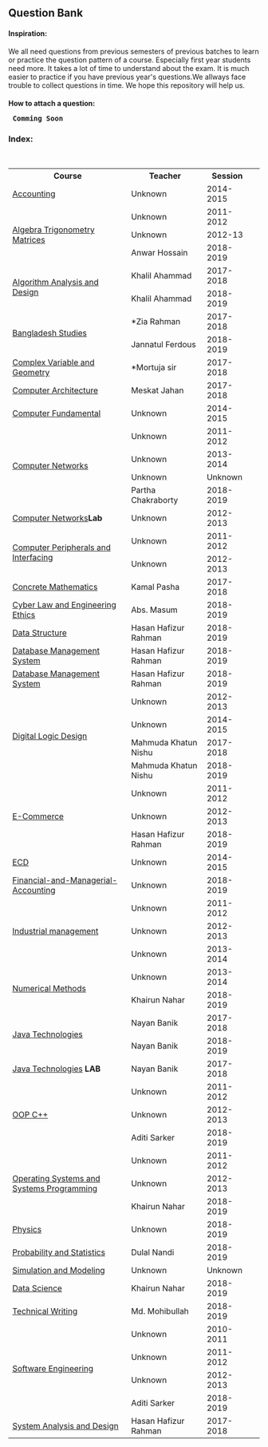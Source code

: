 <h2> Question Bank</h2>
<b><h4>Inspiration:</h4></b>

We all need questions from previous semesters of previous batches to learn or practice the question pattern of a course. Especially first year students need more. It takes a lot of time to understand about the exam. It is much easier to practice if you have previous year's questions.We allways face trouble to collect questions in time. We hope this repository will help us.

<b><h4>How to attach a question:</h></b>
<pre> <b>Comming Soon</b></pre>


<h3>Index:</h4></br>
<table>
    <tr>
        <th>Course</th>
        <th>Teacher</th>
        <th>Session</th>
    </tr>
    <tr>
        <td><a href="./Assets/Accounting">Accounting</a></td>
        <td>Unknown</td>
        <td>2014-2015</td>
    </tr>
    <tr>
        <td rowspan="3"><a href="./Assets/Algebra_Trigonometry_Matrices">Algebra Trigonometry Matrices</a></td>
        <td>Unknown</td>
        <td>2011-2012</td>
    </tr>
    <tr>
        <td>Unknown</td>
        <td>2012-13</td>
    </tr>
    <tr>
        <td>Anwar Hossain</td>
        <td>2018-2019</td>
    </tr>
    <tr>
        <td rowspan="2"><a href="./Assets/Algorithm_Analysis_and_Design">Algorithm Analysis and Design</a></td>
        <td>Khalil Ahammad</td>
        <td>2017-2018</td>
    </tr>
    <tr>
        <td>Khalil Ahammad</td>
        <td>2018-2019</td>
    </tr>
    <tr>
        <td rowspan="2"><a href="./Assets/Bangladesh_Studies">Bangladesh Studies</a></td>
        <td>*Zia Rahman </td>
        <td>2017-2018</td>
    </tr>
    <tr>
        <td>Jannatul Ferdous </td>
        <td>2018-2019</td>
    </tr>
    <tr>
        <td><a href="./Assets/Complex_Variable_and_Geometry">Complex Variable and Geometry</a></td>
        <td>*Mortuja sir</td>
        <td>2017-2018</td>
    </tr>
    <tr>
        <td><a href="./Assets/Computer_Architecture">Computer Architecture</a></td>
        <td>Meskat Jahan</td>
        <td>2017-2018</td>
    </tr>
    <tr>
        <td><a href="./Assets/Computer_Fundamental">Computer Fundamental</a></td>
        <td>Unknown</td>
        <td>2014-2015</td>
    </tr>
    <tr>
        <td rowspan="4"><a href="./Assets/Computer_networks">Computer Networks</a></td>
        <td>Unknown</td>
        <td>2011-2012</td>
    </tr>
    <tr>
        <td>Unknown</td>
        <td>2013-2014</td>
    </tr>
    <tr>
        <td>Unknown</td>
        <td>Unknown</td>
    </tr>
     <tr>
        <td>Partha Chakraborty</td>
        <td>2018-2019</td>
    </tr>
    <tr>
        <td><a href="./Assets/Computer_networks">Computer Networks</a><b>Lab</b></td>
        <td>Unknown</td>
        <td>2012-2013</td>
    </tr>
    <tr>
        <td rowspan="2"><a href="./Assets/Computer_Peripherals_and_Interfacing">Computer Peripherals and Interfacing</a></td>
        <td>Unknown</td>
        <td>2011-2012</td>
    </tr>
    <tr>
        <td>Unknown</td>
        <td>2012-2013</td>
    </tr>
    <tr>
        <td><a href="./Assets/Concrete_Mathematics">Concrete Mathematics</a></td>
        <td>Kamal Pasha</td>
        <td>2017-2018</td>
    </tr>
    <tr>
        <td><a href="./Assets/Cyber_Law">Cyber Law and Engineering Ethics</a></td>
        <td>Abs. Masum</td>
        <td>2018-2019</a></td>
    </tr>
    <tr>
        <td><a href="./Assets/Data-Structure">Data Structure</a></td>
        <td>Hasan Hafizur Rahman</td>
        <td>2018-2019</td>
    </tr>
    <tr>
        <td><a href="./Assets/DatabaseManagementSystem">Database Management System</a></td>
        <td>Hasan Hafizur Rahman</td>
        <td>2018-2019</td>
    </tr>
    <tr>
        <td><a href="./Assets/DatabaseManagementSystem">Database Management System</a></td>
        <td>Hasan Hafizur Rahman</td>
        <td>2018-2019</td>
    </tr>
    <tr>
        <td rowspan="4"><a href="./Assets/DLD">Digital Logic Design</a></td>
        <td>Unknown</td>
        <td>2012-2013</td>
    </tr>
    <tr>
        <td>Unknown</td>
        <td>2014-2015</td>
    </tr>
    <tr>
        <td>Mahmuda Khatun Nishu</td>
        <td>2017-2018</td>
    </tr>
    <tr>
        <td>Mahmuda Khatun Nishu</td>
        <td>2018-2019</td>
    </tr>
    <tr>
        <td rowspan="3"><a href="./Assets/E-Commerce">E-Commerce</a></td>
        <td>Unknown</td>
        <td>2011-2012</td>
    </tr>
    <tr>
        <td>Unknown</td>
        <td>2012-2013</td>
    </tr>
     <tr>
        <td>Hasan Hafizur Rahman</td>
        <td>2018-2019</td>
    </tr>
    <tr>
        <td><a href="./Assets/ECD">ECD</a></td>
        <td>Unknown</td>
        <td>2014-2015</td>
    </tr>
    <tr>
        <td><a href="./Assets/Financial-and-Managerial-Accounting ">Financial-and-Managerial-Accounting </a></td>
        <td>Unknown</td>
        <td>2018-2019<td>
    </tr>
    <tr>
        <td rowspan="4"><a href="./Assets/Industrial_management">Industrial management</a></td>
        <td>Unknown</td>
        <td>2011-2012</td>
    </tr>
    <tr>
        <td>Unknown</td>
        <td>2012-2013</td>
    <tr>
    </tr>
        <td>Unknown</td>
        <td>2013-2014</td>
    </tr>
    </tr>
        <td rowspan="2"><a href="./Assets/Numerical_Methods">Numerical Methods</a></td>
        <td>Unknown</td>
        <td>2013-2014</td>
    </tr>
    <tr>
         <td>Khairun Nahar</td>
        <td>2018-2019</td>
     </tr>
    <tr>
        <td rowspan="2"><a href="./Assets/Java_Technologies">Java Technologies</a></td>
        <td>Nayan Banik</td>
        <td>2017-2018</td>
    </tr>
	<tr>	
		<td>Nayan Banik</td>
        	<td>2018-2019</td>
	</tr>
    <tr>
        <td><a href="./Assets/Java_Technologies">Java Technologies</a><b> LAB</b></td>
        <td>Nayan Banik</td>
        <td>2017-2018</td>
    </tr>
    </tr>
        <td rowspan="3"><a href="./Assets/OOP_c++">OOP C++</a></td>
        <td>Unknown</td>
        <td>2011-2012</td>
    </tr>
    </tr>
        <td>Unknown</td>
        <td>2012-2013</td>
    </tr>
    </tr>
        <td>Aditi Sarker</td>
        <td>2018-2019</td>
    </tr>
    </tr>
        <td rowspan="3"><a href="./Assets/Operating_Systems_and_Systems_Programming">Operating Systems and Systems Programming</a></td>
        <td>Unknown</td>
        <td>2011-2012</td>
    </tr>
    </tr>
        <td>Unknown</td>
        <td>2012-2013</td>
    </tr>
    <tr>
        <td>Khairun Nahar</td>
        <td>2018-2019</td>
     </tr>
    <tr>
        <td><a href="./Assets/Physics">Physics</a></td>
        <td>Unknown</td>
        <td>2018-2019</td>
    </tr>
    <tr>
        <td><a href="./Assets/Probability-and-statistics">Probability and Statistics</a></td>
        <td>Dulal Nandi</td>
        <td>2018-2019</td>
    </tr>
    <tr>
        <td><a href="./Assets/Simulation_and_Modeling">Simulation and Modeling</a></td>
        <td>Unknown</td>
        <td>Unknown</td>
    </tr>
     <tr>
        <td><a href="./Assets/Data_Science">Data Science</a></td>
        <td>Khairun Nahar</td>
        <td>2018-2019</td>
    </tr>
     <tr>
        <td><a href="./Assets/Technical_Writing">Technical Writing</a></td>
        <td>Md. Mohibullah</td>
        <td>2018-2019</td>
    </tr>
    <tr>
        <td rowspan="4"><a href="./Assets/Software_Engineering">Software Engineering</a></td>
        <td>Unknown</td>
        <td>2010-2011</td>
    </tr>  
    <tr>
        <td>Unknown</td>
        <td>2011-2012</td>
    </tr>
    <tr>
        <td>Unknown</td>
        <td>2012-2013</td>
    </tr>
     <tr>
        <td>Aditi Sarker</td>
        <td>2018-2019</td>
    </tr>
    <tr>
        <td><a href="./Assets/System_Analysis_and_Design">System Analysis and Design</a></td>
        <td>Hasan Hafizur Rahman</td>
        <td>2017-2018</td>
    </tr>
</table>
